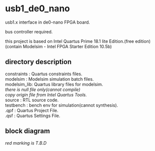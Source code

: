 # usb1_de0_nano
usb1.x interface in de0-nano FPGA board.

bus controller required.

this project is based on Intel Quartus Prime 18.1 lite Edition.(free edition)  
(contain Modelsim - Intel FPGA Starter Edition 10.5b)


## directory description
  constraints : Quartus constraints files.  
  modelsim    : Modelsim simulation batch files.  
  modelsim_lib: Quartus library files for modelsim.  
*there is null file only(cannot compile)*  
*copy origin file from Intel Quartus Tools.*  
  source      : RTL source code.  
  testbench   : bench env for simulation(cannot synthesis).  
  .qpf        : Quartus Project File.  
  .qsf        : Quartus Settings File.  


## block diagram
*red marking is T.B.D*
<!-- ![Block dDiagram](block_diagram/top.png) -->

